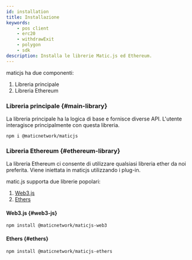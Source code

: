 ```yaml
---
id: installation
title: Installazione
keywords:
    - pos client
    - erc20
    - withdrawExit
    - polygon
    - sdk
description: Installa le librerie Matic.js ed Ethereum.
---
```


maticjs ha due componenti:

1. Libreria principale
2. Libreria Ethereum

### Libreria principale {#main-library}

La libreria principale ha la logica di base e fornisce diverse API. L'utente interagisce principalmente con questa libreria.

```
npm i @maticnetwork/maticjs
```

### Libreria Ethereum {#ethereum-library}

La libreria Ethereum ci consente di utilizzare qualsiasi libreria ether da noi preferita. Viene iniettata in maticjs utilizzando i plug-in.

matic.js supporta due librerie popolari:

1. [Web3.js](https://web3js.readthedocs.io/)
2. [Ethers](https://docs.ethers.io/)

#### Web3.js {#web3-js}

```
npm install @maticnetwork/maticjs-web3
```

#### Ethers {#ethers}

```
npm install @maticnetwork/maticjs-ethers
```
